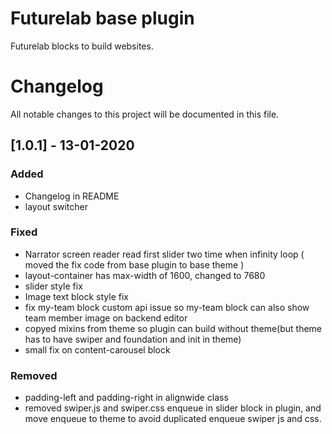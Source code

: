 # Futurelab base plugin
Futurelab blocks to build websites.

# Changelog

All notable changes to this project will be documented in this file.

## [1.0.1] - 13-01-2020

### Added
- Changelog in README
- layout switcher

### Fixed
- Narrator screen reader read first slider two time when infinity loop ( moved the fix code from base plugin to base theme )
- layout-container has max-width of 1600, changed to 7680
- slider style fix
- Image text block style fix
- fix my-team block custom api issue so my-team block can also show team member image on backend editor
- copyed mixins from theme so plugin can build without theme(but theme has to have swiper and foundation and init in theme)
- small fix on content-carousel block

### Removed
- padding-left and padding-right in alignwide class
- removed swiper.js and swiper.css enqueue in slider block in plugin, and move enqueue to theme to avoid duplicated enqueue swiper js and css.
